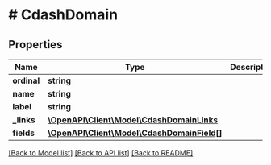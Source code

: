 # # CdashDomain

## Properties

Name | Type | Description | Notes
------------ | ------------- | ------------- | -------------
**ordinal** | **string** |  | [optional]
**name** | **string** |  | [optional]
**label** | **string** |  | [optional]
**_links** | [**\OpenAPI\Client\Model\CdashDomainLinks**](CdashDomainLinks.md) |  | [optional]
**fields** | [**\OpenAPI\Client\Model\CdashDomainField[]**](CdashDomainField.md) |  | [optional]

[[Back to Model list]](../../README.md#models) [[Back to API list]](../../README.md#endpoints) [[Back to README]](../../README.md)
